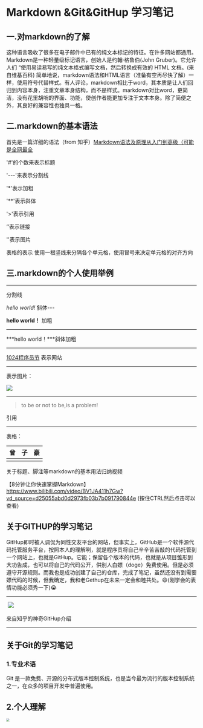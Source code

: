 # Markdown &Git&GitHup 学习笔记

## 一.对markdown的了解   

  这种语言吸收了很多在电子邮件中已有的纯文本标记的特征。在许多网站都通用。 Markdown是一种轻量级标记语言，创始人是约翰·格鲁伯(John Gruber)。它允许人们 “使用易读易写的纯文本格式编写文档，然后转换成有效的 HTML 文档。(来自维基百科) 简单地说，markdown语法和HTML语言（准备有空再尽快了解）一样，使用符号代替样式。有人评论，markdown相比于word，其本质是让人们回归到内容本身，注重文章本身结构，而不是样式。markdown对比word，更简洁，没有花里胡哨的界面、功能，使创作者能更加专注于文本本身。除了简便之外，其良好的兼容性也独具一格。
## 二.markdown的基本语法

首先是一篇详细的语法（from 知乎）[Markdown语法及原理从入门到高级（可能是全网最全](https://zhuanlan.zhihu.com/p/99319314)

'#'的个数来表示标题

'---'来表示分割线

'*'表示加粗

'**'表示斜体

'>'表示引用

‘[]()’表示链接

'![]()'表示图片

表格的表示
使用一根竖线来分隔各个单元格，使用冒号来决定单元格的对齐方向

## 三.markdown的个人使用举例

---



分割线

*hello world!* 斜体---



**hello world！** 加粗

---



***hello world！***斜体加粗

---



[1024程序员节](https://tw93.netlify.app/)    表示网站

---



表示图片：

![](C:\Users\神造诣\Pictures\-2a003e3b5513968c.jpg)

---



> to be or not to be,is a problem! 

引用

---



表格：

| 曾   | 子   | 豪   |
| ---- | ---- | ---- |
|      |      |      |







关于标题、脚注等markdown的基本用法归纳视频

【8分钟让你快速掌握Markdown】https://www.bilibili.com/video/BV1JA411h7Gw?vd_source=d25055abd0d2973fb03b7b091790844e    (按住CTRL然后点击可以查看)





## 关于GITHUP的学习笔记

​	GitHup即时被人调侃为同性交友平台的网站，但事实上，GitHub是一个软件源代码托管服务平台，按照本人的理解咧，就是程序员将自己辛辛苦苦敲的代码托管到一个网站上，也就是GitHup。它能；保留各个版本的代码，也就是从项目雏形到大功告成，也可以将自己的代码公开，供别人白嫖（doge）免费使用。但是必须遵守开源规则。而我也是成功创建了自己的仓库，完成了笔记，虽然还没有到需要嫖代码的时候，但我确定，我和老Gethup在未来一定会和睦共处。:smile:(刚学会的表情功能必须秀一下):sob:

---



​	![](C:\Users\神造诣\Pictures\1667221071107.jpeg)

来自知乎的神奇GitHup介绍

---





## 关于Git的学习笔记

### 1.专业术语

Git 是一款免费、开源的分布式版本控制系统，也是当今最为流行的版本控制系统之一，在众多的项目开发中普遍使用。

## 2.个人理解

<img src="C:\Users\神造诣\Pictures\IMG_20221031_214637.jpg" style="zoom: 50%;" />



